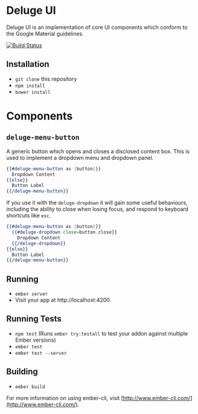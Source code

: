 # Deluge UI

Deluge UI is an implementation of core UI components which conform to the Google
Material guidelines.

[![Build Status](https://travis-ci.org/ivanvanderbyl/deluge.svg)](https://travis-ci.org/ivanvanderbyl/deluge)

## Installation

* `git clone` this repository
* `npm install`
* `bower install`

# Components

## `deluge-menu-button`

A generic button which opens and closes a disclosed content box. This is used to
implement a dropdown menu and dropdown panel.

```hbs
{{#deluge-menu-button as |button|}}
  Dropdown Content
{{else}}
  Button Label
{{/deluge-menu-button}}
```

If you use it with the `deluge-dropdown` it will gain some useful behaviours, including
the ability to close when losing focus, and respond to keyboard shortcuts like `esc`.

```hbs
{{#deluge-menu-button as |button|}}
  {{#deluge-dropdown close=button.close}}
    Dropdown Content
  {{/deluge-dropdown}}
{{else}}
  Button Label
{{/deluge-menu-button}}
```

## Running

* `ember server`
* Visit your app at http://localhost:4200.

## Running Tests

* `npm test` (Runs `ember try:testall` to test your addon against multiple Ember versions)
* `ember test`
* `ember test --server`

## Building

* `ember build`

For more information on using ember-cli, visit [http://www.ember-cli.com/](http://www.ember-cli.com/).
